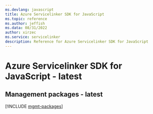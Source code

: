 ```yaml
---
ms.devlang: javascript
title: Azure Servicelinker SDK for JavaScript
ms.topic: reference
ms.author: jeffish
ms.data: 08/31/2022
author: xirzec
ms.service: servicelinker
description: Reference for Azure Servicelinker SDK for JavaScript
---
```

# Azure Servicelinker SDK for JavaScript - latest

## Management packages - latest
[!INCLUDE [mgmt-packages](servicelinker-mgmt-index.md)]